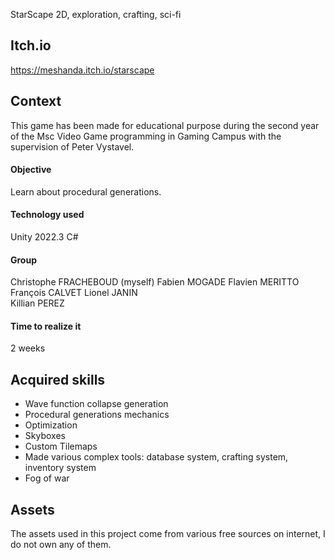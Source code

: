  StarScape
2D, exploration, crafting, sci-fi

## Itch.io 
https://meshanda.itch.io/starscape
 
## Context
This game has been made for educational purpose during the second year of the Msc Video Game programming in Gaming Campus with the supervision of Peter Vystavel.  

#### Objective
Learn about procedural generations.  

#### Technology used
Unity 2022.3
C#

#### Group
Christophe FRACHEBOUD (myself)
Fabien MOGADE
Flavien MERITTO
François CALVET
Lionel JANIN  
Killian PEREZ

#### Time to realize it
2 weeks

## Acquired skills
- Wave function collapse generation
- Procedural generations mechanics
- Optimization
- Skyboxes
- Custom Tilemaps
- Made various complex tools: database system, crafting system, inventory system
- Fog of war

## Assets
The assets used in this project come from various free sources on internet, I do not own any of them.
